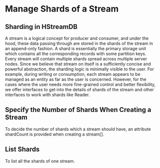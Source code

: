 # Manage Shards of a Stream

## Sharding in HStreamDB

A stream is a logical concept for producer and consumer, and under the hood,
these data passing through are stored in the shards of the stream in an
append-only fashion. A shard is essentially the primary storage unit which
contains all the corresponding records with some partition keys. Every stream
will contain multiple shards spread across multiple server nodes. Since we
believe that stream on itself is a sufficiently concise and powerful
abstraction, the sharding logic is minimally visible to the user. For example,
during writing or consumption, each stream appears to be managed as an entity as
far as the user is concerned. However, for the cases where the user needs more
fine-grained control and better flexibility, we offer interfaces to get into the
details of shards of the stream and other interfaces to work with shards like
Reader.

## Specify the Number of Shards When Creating a Stream

To decide the number of shards which a stream should have, an attribute
shardCount is provided when creating a stream[].

## List Shards

To list all the shards of one stream.
